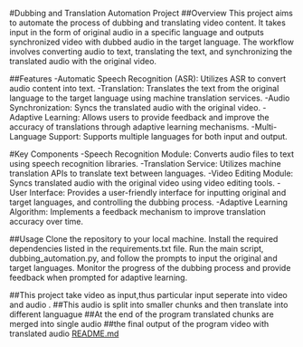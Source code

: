 #Dubbing and Translation Automation Project
##Overview
This project aims to automate the process of dubbing and translating video content. It takes input in the form of original audio in a specific language and outputs synchronized video with dubbed audio in the target language. The workflow involves converting audio to text, translating the text, and synchronizing the translated audio with the original video.

##Features
-Automatic Speech Recognition (ASR): Utilizes ASR to convert audio content into text.
-Translation: Translates the text from the original language to the target language using machine translation services.
-Audio Synchronization: Syncs the translated audio with the original video.
-Adaptive Learning: Allows users to provide feedback and improve the accuracy of translations through adaptive learning mechanisms.
-Multi-Language Support: Supports multiple languages for both input and output.


#Key Components
-Speech Recognition Module: Converts audio files to text using speech recognition libraries.
-Translation Service: Utilizes machine translation APIs to translate text between languages.
-Video Editing Module: Syncs translated audio with the original video using video editing tools.
-User Interface: Provides a user-friendly interface for inputting original and target languages, and controlling the dubbing process.
-Adaptive Learning Algorithm: Implements a feedback mechanism to improve translation accuracy over time.


##Usage
Clone the repository to your local machine.
Install the required dependencies listed in the requirements.txt file.
Run the main script, dubbing_automation.py, and follow the prompts to input the original and target languages.
Monitor the progress of the dubbing process and provide feedback when prompted for adaptive learning.


##This project take video as input,thus particular input seperate into video and audio . 
##This audio is split into smaller chunks and then translate into different languague
##At the end of the program translated chunks are merged into single audio
##the final output of the program video with translated audio
[README.md](https://github.com/Gowthamragk/Polyglot-Dubbing-Engine/files/14850294/README.md)
